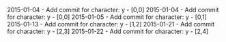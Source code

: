 2015-01-04 - Add commit for character: y - [0,0]
2015-01-04 - Add commit for character: y - [0,0]
2015-01-05 - Add commit for character: y - [0,1]
2015-01-13 - Add commit for character: y - [1,2]
2015-01-21 - Add commit for character: y - [2,3]
2015-01-22 - Add commit for character: y - [2,4]
